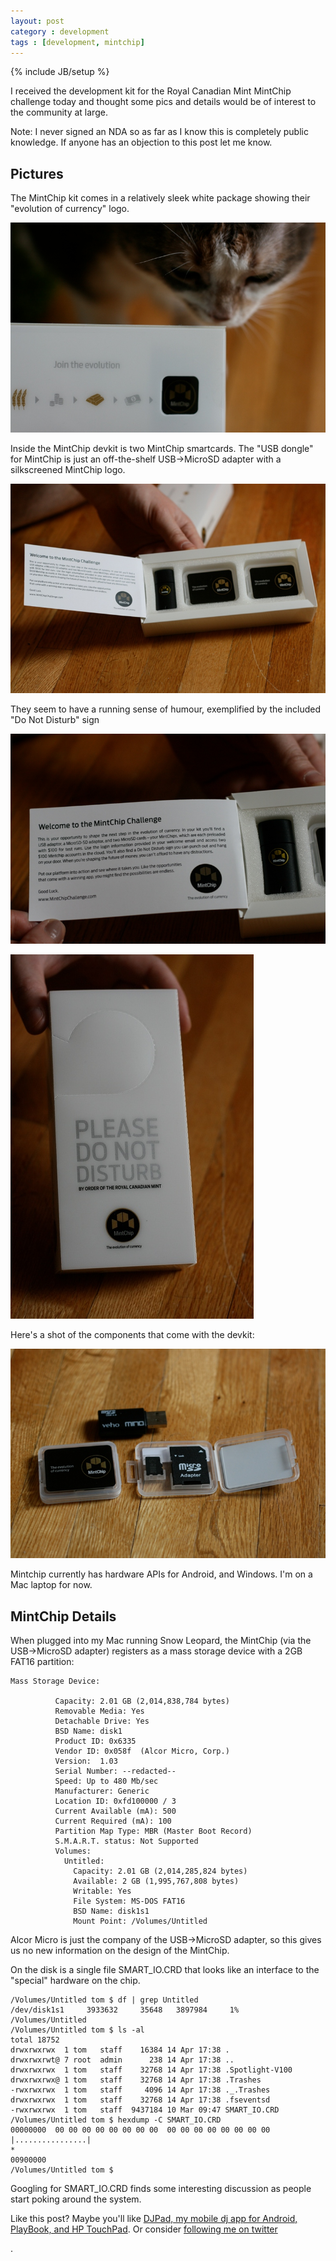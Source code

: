 ```yaml
---
layout: post
category : development
tags : [development, mintchip]
---
```

{% include JB/setup %}

I received the development kit for the Royal Canadian Mint MintChip challenge today and thought some pics and details would be of interest to the community at large.

Note: I never signed an NDA so as far as I know this is completely public knowledge.  If anyone has an objection to this post let me know.

## Pictures

The MintChip kit comes in a relatively sleek white package showing their "evolution of currency" logo.

![MintChip devkit in box](/blog/images/mintchip/mintchip-minou.jpg)

Inside the MintChip devkit is two MintChip smartcards.  The "USB dongle" for MintChip is just an off-the-shelf USB->MicroSD adapter with a silkscreened MintChip logo.

![MintChip devkit spread](/blog/images/mintchip/mintchip-spread.jpg)

They seem to have a running sense of humour, exemplified by the included "Do Not Disturb" sign

![MintChip devkit details](/blog/images/mintchip/mintchip-lol.jpg)

![MintChip devkit do not disturb](/blog/images/mintchip/mintchip-hotel.jpg)

Here's a shot of the components that come with the devkit:

![MintChip devkit components](/blog/images/mintchip/mintchip-adapters.jpg)

Mintchip currently has hardware APIs for Android, and Windows.  I'm on a Mac laptop for now.

## MintChip Details

When plugged into my Mac running Snow Leopard, the MintChip (via the USB->MicroSD adapter) registers as a mass storage device with a 2GB FAT16 partition:

	Mass Storage Device:

	          Capacity: 2.01 GB (2,014,838,784 bytes)
	          Removable Media: Yes
	          Detachable Drive: Yes
	          BSD Name: disk1
	          Product ID: 0x6335
	          Vendor ID: 0x058f  (Alcor Micro, Corp.)
	          Version:  1.03
	          Serial Number: --redacted--
	          Speed: Up to 480 Mb/sec
	          Manufacturer: Generic
	          Location ID: 0xfd100000 / 3
	          Current Available (mA): 500
	          Current Required (mA): 100
	          Partition Map Type: MBR (Master Boot Record)
	          S.M.A.R.T. status: Not Supported
	          Volumes:
	            Untitled:
	              Capacity: 2.01 GB (2,014,285,824 bytes)
	              Available: 2 GB (1,995,767,808 bytes)
	              Writable: Yes
	              File System: MS-DOS FAT16
	              BSD Name: disk1s1
	              Mount Point: /Volumes/Untitled

Alcor Micro is just the company of the USB->MicroSD adapter, so this gives us no new information on the design of the MintChip.

On the disk is a single file SMART_IO.CRD that looks like an interface to the "special" hardware on the chip.

	/Volumes/Untitled tom $ df | grep Untitled
	/dev/disk1s1     3933632     35648   3897984     1%    /Volumes/Untitled
	/Volumes/Untitled tom $ ls -al
	total 18752
	drwxrwxrwx  1 tom   staff    16384 14 Apr 17:38 .
	drwxrwxrwt@ 7 root  admin      238 14 Apr 17:38 ..
	drwxrwxrwx  1 tom   staff    32768 14 Apr 17:38 .Spotlight-V100
	drwxrwxrwx@ 1 tom   staff    32768 14 Apr 17:38 .Trashes
	-rwxrwxrwx  1 tom   staff     4096 14 Apr 17:38 ._.Trashes
	drwxrwxrwx  1 tom   staff    32768 14 Apr 17:38 .fseventsd
	-rwxrwxrwx  1 tom   staff  9437184 10 Mar 09:47 SMART_IO.CRD
	/Volumes/Untitled tom $ hexdump -C SMART_IO.CRD
	00000000  00 00 00 00 00 00 00 00  00 00 00 00 00 00 00 00  |................|
	*
	00900000
	/Volumes/Untitled tom $ 

Googling for SMART_IO.CRD finds some interesting discussion as people start poking around the system.

Like this post?  Maybe you'll like [DJPad, my mobile dj app for Android, PlayBook, and HP TouchPad](http://www.burnsmod.com).  Or consider [following me on twitter](http://www.twitter.com/BurnsMod)

.

